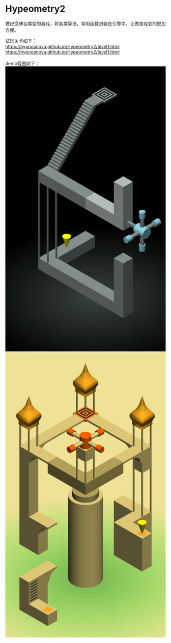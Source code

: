 # Hypeometry2

做纪念碑谷类型的游戏，将各类算法，常用函数封装在引擎中，让做游戏变的更加方便。

试玩关卡如下：<br>
https://hypnosnova.github.io/Hypeometry2/level1.html<br>
https://hypnosnova.github.io/Hypeometry2/level1.html
<br><br>
demo截图如下：<br>
<img src="screenshot/level1.png"/><img src="screenshot/level2.png"/>
